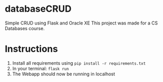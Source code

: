 # databaseCRUD
Simple CRUD using Flask and Oracle XE
This project was made for a CS Databases course.

# Instructions

1. Install all requirements using `pip install -r requirements.txt` 
2. In your terminal: `flask run`
3. The Webapp should now be running in localhost
